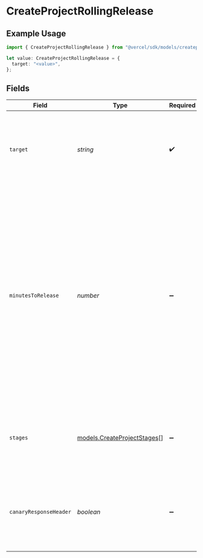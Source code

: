 # CreateProjectRollingRelease

## Example Usage

```typescript
import { CreateProjectRollingRelease } from "@vercel/sdk/models/createprojectop.js";

let value: CreateProjectRollingRelease = {
  target: "<value>",
};
```

## Fields

| Field                                                                                                                                                                                                                                                                                                                                                                                                                                                                  | Type                                                                                                                                                                                                                                                                                                                                                                                                                                                                   | Required                                                                                                                                                                                                                                                                                                                                                                                                                                                               | Description                                                                                                                                                                                                                                                                                                                                                                                                                                                            |
| ---------------------------------------------------------------------------------------------------------------------------------------------------------------------------------------------------------------------------------------------------------------------------------------------------------------------------------------------------------------------------------------------------------------------------------------------------------------------- | ---------------------------------------------------------------------------------------------------------------------------------------------------------------------------------------------------------------------------------------------------------------------------------------------------------------------------------------------------------------------------------------------------------------------------------------------------------------------- | ---------------------------------------------------------------------------------------------------------------------------------------------------------------------------------------------------------------------------------------------------------------------------------------------------------------------------------------------------------------------------------------------------------------------------------------------------------------------- | ---------------------------------------------------------------------------------------------------------------------------------------------------------------------------------------------------------------------------------------------------------------------------------------------------------------------------------------------------------------------------------------------------------------------------------------------------------------------- |
| `target`                                                                                                                                                                                                                                                                                                                                                                                                                                                               | *string*                                                                                                                                                                                                                                                                                                                                                                                                                                                               | :heavy_check_mark:                                                                                                                                                                                                                                                                                                                                                                                                                                                     | The environment that the release targets, currently only supports production. Adding in case we want to configure with alias groups or custom environments.                                                                                                                                                                                                                                                                                                            |
| `minutesToRelease`                                                                                                                                                                                                                                                                                                                                                                                                                                                     | *number*                                                                                                                                                                                                                                                                                                                                                                                                                                                               | :heavy_minus_sign:                                                                                                                                                                                                                                                                                                                                                                                                                                                     | minutesToRelease is the total time to gradually shift percentages. This value overrides stages and instead creates a single smooth 0-100 stage. So once we have fetched the document with the start time, subtract from the current time, and divide by total minutesToRelease, to determine what percentage of traffic the new deployment should be serving. There is no approval required, and for the case of Vercel, it would just slowly shift traffic 0 to 100%. |
| `stages`                                                                                                                                                                                                                                                                                                                                                                                                                                                               | [models.CreateProjectStages](../models/createprojectstages.md)[]                                                                                                                                                                                                                                                                                                                                                                                                       | :heavy_minus_sign:                                                                                                                                                                                                                                                                                                                                                                                                                                                     | An array of all the stages required during a deployment release. each stage requires an approval before advancing to the next stage.                                                                                                                                                                                                                                                                                                                                   |
| `canaryResponseHeader`                                                                                                                                                                                                                                                                                                                                                                                                                                                 | *boolean*                                                                                                                                                                                                                                                                                                                                                                                                                                                              | :heavy_minus_sign:                                                                                                                                                                                                                                                                                                                                                                                                                                                     | Whether the request served by a canary deployment should return a header indicating a canary was served. Defaults to `false` when omitted.                                                                                                                                                                                                                                                                                                                             |